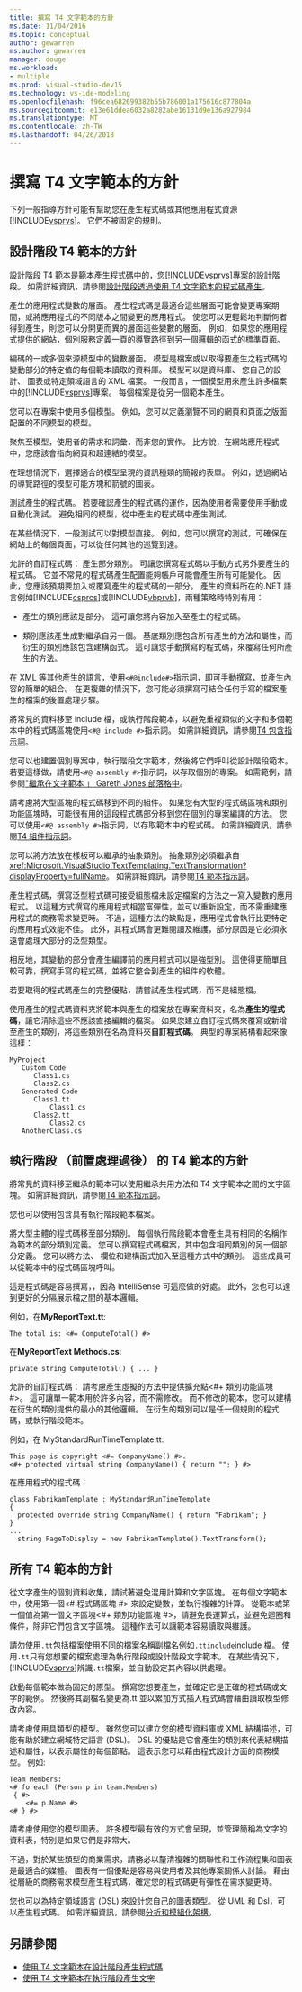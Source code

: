```yaml
---
title: 撰寫 T4 文字範本的方針
ms.date: 11/04/2016
ms.topic: conceptual
author: gewarren
ms.author: gewarren
manager: douge
ms.workload:
- multiple
ms.prod: visual-studio-dev15
ms.technology: vs-ide-modeling
ms.openlocfilehash: f96cea682699382b55b786001a175616c877804a
ms.sourcegitcommit: e13e61ddea6032a8282abe16131d9e136a927984
ms.translationtype: MT
ms.contentlocale: zh-TW
ms.lasthandoff: 04/26/2018
---
```

# <a name="guidelines-for-writing-t4-text-templates"></a>撰寫 T4 文字範本的方針
下列一般指導方針可能有幫助您在產生程式碼或其他應用程式資源[!INCLUDE[vsprvs](../code-quality/includes/vsprvs_md.md)]。 它們不被固定的規則。

## <a name="guidelines-for-design-time-t4-templates"></a>設計階段 T4 範本的方針
 設計階段 T4 範本是範本產生程式碼中的，您[!INCLUDE[vsprvs](../code-quality/includes/vsprvs_md.md)]專案的設計階段。 如需詳細資訊，請參閱[設計階段透過使用 T4 文字範本的程式碼產生](../modeling/design-time-code-generation-by-using-t4-text-templates.md)。

 產生的應用程式變數的層面。
產生程式碼是最適合這些層面可能會變更專案期間，或將應用程式的不同版本之間變更的應用程式。 使您可以更輕鬆地判斷何者得到產生，則您可以分開更而異的層面這些變數的層面。 例如，如果您的應用程式提供的網站，個別服務定義一頁的導覽路徑到另一個邏輯的函式的標準頁面。

 編碼的一或多個來源模型中的變數層面。
模型是檔案或以取得要產生之程式碼的變動部分的特定值的每個範本讀取的資料庫。 模型可以是資料庫、 您自己的設計、 圖表或特定領域語言的 XML 檔案。 一般而言，一個模型用來產生許多檔案中的[!INCLUDE[vsprvs](../code-quality/includes/vsprvs_md.md)]專案。 每個檔案是從另一個範本產生。

 您可以在專案中使用多個模型。 例如，您可以定義瀏覽不同的網頁和頁面之版面配置的不同模型的模型。

 聚焦至模型，使用者的需求和詞彙，而非您的實作。
比方說，在網站應用程式中，您應該會指向網頁和超連結的模型。

 在理想情況下，選擇適合的模型呈現的資訊種類的簡報的表單。 例如，透過網站的導覽路徑的模型可能方塊和箭號的圖表。

 測試產生的程式碼。
若要確認產生的程式碼的運作，因為使用者需要使用手動或自動化測試。 避免相同的模型，從中產生的程式碼中產生測試。

 在某些情況下，一般測試可以對模型直接。 例如，您可以撰寫的測試，可確保在網站上的每個頁面，可以從任何其他的巡覽到達。

 允許的自訂程式碼： 產生部分類別。
可讓您撰寫程式碼以手動方式另外要產生的程式碼。 它並不常見的程式碼產生配置能夠帳戶可能會產生所有可能變化。 因此，您應該預期要加入或覆寫產生的程式碼的一部分。 產生的資料所在的.NET 語言例如[!INCLUDE[csprcs](../data-tools/includes/csprcs_md.md)]或[!INCLUDE[vbprvb](../code-quality/includes/vbprvb_md.md)]，兩種策略時特別有用：

-   產生的類別應該是部分。 這可讓您將內容加入至產生的程式碼。

-   類別應該產生成對繼承自另一個。 基底類別應包含所有產生的方法和屬性，而衍生的類別應該包含建構函式。 這可讓您手動撰寫的程式碼，來覆寫任何所產生的方法。

 在 XML 等其他產生的語言，使用`<#@include#>`指示詞，即可手動撰寫，並產生內容的簡單的組合。 在更複雜的情況下，您可能必須撰寫可結合任何手寫的檔案產生的檔案的後置處理步驟。

 將常見的資料移至 include 檔，或執行階段範本，以避免重複類似的文字和多個範本中的程式碼區塊使用`<#@ include #>`指示詞。 如需詳細資訊，請參閱[T4 包含指示詞](../modeling/t4-include-directive.md)。

 您可以也建置個別專案中，執行階段文字範本，然後將它們呼叫從設計階段範本。 若要這樣做，請使用`<#@ assembly #>`指示詞，以存取個別的專案。 如需範例，請參閱["繼承在文字範本 」 Gareth Jones 部落格中](http://go.microsoft.com/fwlink/?LinkId=208373)。

 請考慮將大型區塊的程式碼移到不同的組件。
 如果您有大型的程式碼區塊和類別功能區塊時，可能很有用的這段程式碼部分移到您在個別的專案編譯的方法。 您可以使用`<#@ assembly #>`指示詞，以存取範本中的程式碼。 如需詳細資訊，請參閱[T4 組件指示詞](../modeling/t4-assembly-directive.md)。

 您可以將方法放在樣板可以繼承的抽象類別。 抽象類別必須繼承自<xref:Microsoft.VisualStudio.TextTemplating.TextTransformation?displayProperty=fullName>。 如需詳細資訊，請參閱[T4 範本指示詞](../modeling/t4-template-directive.md)。

 產生程式碼，撰寫泛型程式碼可接受組態檔未設定檔案的方法之一寫入變數的應用程式。 以這種方式撰寫的應用程式相當富彈性，並可以重新設定，而不需重建應用程式的商務需求變更時。 不過，這種方法的缺點是，應用程式會執行比更特定的應用程式效能不佳。 此外，其程式碼會更難閱讀及維護，部分原因是它必須永遠會處理大部分的泛型類型。

 相反地，其變動的部分會產生編譯前的應用程式可以是強型別。 這使得更簡單且較可靠，撰寫手寫的程式碼，並將它整合到產生的組件的軟體。

 若要取得的程式碼產生的完整優點，請嘗試產生程式碼，而不是組態檔。

 使用產生的程式碼資料夾將範本與產生的檔案放在專案資料夾，名為**產生的程式碼**，讓它清除這些不應該直接編輯的檔案。 如果您建立自訂程式碼來覆寫或新增至產生的類別，將這些類別在名為資料夾**自訂程式碼**。 典型的專案結構看起來像這樣：

```
MyProject
   Custom Code
      Class1.cs
      Class2.cs
   Generated Code
      Class1.tt
          Class1.cs
      Class2.tt
          Class2.cs
   AnotherClass.cs

```

## <a name="guidelines-for-run-time-preprocessed-t4-templates"></a>執行階段 （前置處理過後） 的 T4 範本的方針
 將常見的資料移至繼承的範本可以使用繼承共用方法和 T4 文字範本之間的文字區塊。 如需詳細資訊，請參閱[T4 範本指示詞](../modeling/t4-template-directive.md)。

 您也可以使用包含具有執行階段範本檔案。

 將大型主體的程式碼移至部分類別。
每個執行階段範本會產生具有相同的名稱作為範本的部分類別定義。 您可以撰寫程式碼檔案，其中包含相同類別的另一個部分定義。 您可以將方法、 欄位和建構函式加入至這種方式中的類別。 這些成員可以從範本中的程式碼區塊呼叫。

 這是程式碼是容易撰寫，，因為 IntelliSense 可這麼做的好處。 此外，您也可以達到更好的分隔展示檔之間的基本邏輯。

 例如，在**MyReportText.tt**:

 `The total is: <#= ComputeTotal() #>`

 在**MyReportText Methods.cs**:

 `private string ComputeTotal() { ... }`

 允許的自訂程式碼： 請考慮產生虛擬的方法中提供擴充點\<#+ 類別功能區塊 #>。 這可讓單一範本用於許多內容，而不需修改。 而不修改的範本，您可以建構在衍生的類別提供的最小的其他邏輯。 在衍生的類別可以是任一個規則的程式碼，或執行階段範本。

 例如，在 MyStandardRunTimeTemplate.tt:

```
This page is copyright <#= CompanyName() #>.
<#+ protected virtual string CompanyName() { return ""; } #>
```

 在應用程式的程式碼：

```
class FabrikamTemplate : MyStandardRunTimeTemplate
{
  protected override string CompanyName() { return "Fabrikam"; }
}
...
  string PageToDisplay = new FabrikamTemplate().TextTransform();

```

## <a name="guidelines-for-all-t4-templates"></a>所有 T4 範本的方針
 從文字產生的個別資料收集，請試著避免混用計算和文字區塊。 在每個文字範本中，使用第一個\<# 程式碼區塊 #> 來設定變數，並執行複雜的計算。 從範本或第一個值為第一個文字區塊\<#+ 類別功能區塊 #>，請避免長運算式，並避免迴圈和條件，除非它們包含文字區塊。 這種作法可以讓範本容易讀取與維護。

 請勿使用`.tt`包括檔案使用不同的檔案名稱副檔名例如`.ttinclude`include 檔。 使用`.tt`只有您想要的檔案處理為執行階段或設計階段文字範本。 在某些情況下，[!INCLUDE[vsprvs](../code-quality/includes/vsprvs_md.md)]辨識`.tt`檔案，並自動設定其內容以供處理。

 啟動每個範本做為固定的原型。
撰寫您想要產生，並確定它是正確的程式碼或文字的範例。 然後將其副檔名變更為.tt 並以累加方式插入程式碼會藉由讀取模型修改內容。

 請考慮使用具類型的模型。
雖然您可以建立您的模型資料庫或 XML 結構描述，可能有助於建立網域特定語言 (DSL)。 DSL 的優點是它會產生的類別來代表結構描述和屬性，以表示屬性的每個節點。 這表示您可以藉由程式設計方面的商務模型。 例如: 

```
Team Members:
<# foreach (Person p in team.Members)
 { #>
    <#= p.Name #>
<# } #>
```

 請考慮使用您的模型圖表。
許多模型最有效的方式會呈現，並管理簡稱為文字的資料表，特別是如果它們是非常大。

 不過，對於某些類型的商業需求，請務必以釐清複雜的關聯性和工作流程集和圖表是最適合的媒體。 圖表有一個優點是容易與使用者及其他專案關係人討論。 藉由從層級的商務需求模型產生程式碼，確定您的程式碼更有彈性在需求變更時。

 您也可以為特定領域語言 (DSL) 來設計您自己的圖表類型。 從 UML 和 Dsl，可以產生程式碼。 如需詳細資訊，請參閱[分析和模組化架構](../modeling/analyze-and-model-your-architecture.md)。

## <a name="see-also"></a>另請參閱

- [使用 T4 文字範本在設計階段產生程式碼](../modeling/design-time-code-generation-by-using-t4-text-templates.md)
- [使用 T4 文字範本在執行階段產生文字](../modeling/run-time-text-generation-with-t4-text-templates.md)
